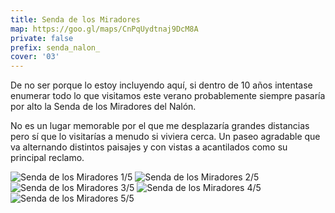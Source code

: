 ```yaml
---
title: Senda de los Miradores
map: https://goo.gl/maps/CnPqUydtnaj9DcM8A
private: false
prefix: senda_nalon_
cover: '03'
---
```

De no ser porque lo estoy incluyendo aquí, si dentro de 10 años intentase enumerar todo lo que visitamos este verano probablemente siempre pasaría por alto la Senda de los Miradores del Nalón.

No es un lugar memorable por el que me desplazaría grandes distancias pero sí que lo visitarías a menudo si viviera cerca. Un paseo agradable que va alternando distintos paisajes y con vistas a acantilados como su principal reclamo.

![Senda de los Miradores 1/5](01)
![Senda de los Miradores 2/5](02)
![Senda de los Miradores 3/5](03)
![Senda de los Miradores 4/5](04)
![Senda de los Miradores 5/5](05)